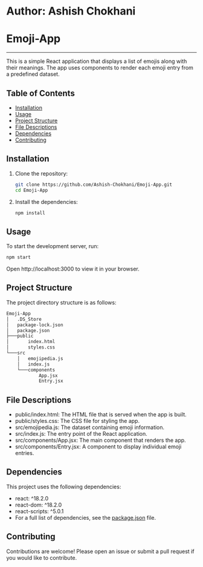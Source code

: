 # Author: Ashish Chokhani

# Emoji-App 

--- 

This is a simple React application that displays a list of emojis along with their meanings. The app uses components to render each emoji entry from a predefined dataset.

## Table of Contents
- [Installation](#installation)
- [Usage](#usage)
- [Project Structure](#project-structure)
- [File Descriptions](#file-descriptions)
- [Dependencies](#dependencies)
- [Contributing](#contributing)

## Installation

1. Clone the repository:
    ```sh
    git clone https://github.com/Ashish-Chokhani/Emoji-App.git
    cd Emoji-App
    ```

2. Install the dependencies:
    ```sh
    npm install
    ```

## Usage

To start the development server, run:
```sh
npm start
```

Open http://localhost:3000 to view it in your browser.

## Project Structure
The project directory structure is as follows:

```sh
Emoji-App
│   .DS_Store
│   package-lock.json
│   package.json
├───public
│       index.html
│       styles.css
└───src
    │   emojipedia.js
    │   index.js
    └───components
            App.jsx
            Entry.jsx
```

## File Descriptions
- public/index.html: The HTML file that is served when the app is built.
- public/styles.css: The CSS file for styling the app.
- src/emojipedia.js: The dataset containing emoji information.
- src/index.js: The entry point of the React application.
- src/components/App.jsx: The main component that renders the app.
- src/components/Entry.jsx: A component to display individual emoji entries.

## Dependencies
This project uses the following dependencies:

- react: ^18.2.0
- react-dom: ^18.2.0
- react-scripts: ^5.0.1
- For a full list of dependencies, see the [package.json](https://github.com/Ashish-Chokhani/Emoji-App/blob/master/package.json) file.

## Contributing
Contributions are welcome! Please open an issue or submit a pull request if you would like to contribute.


